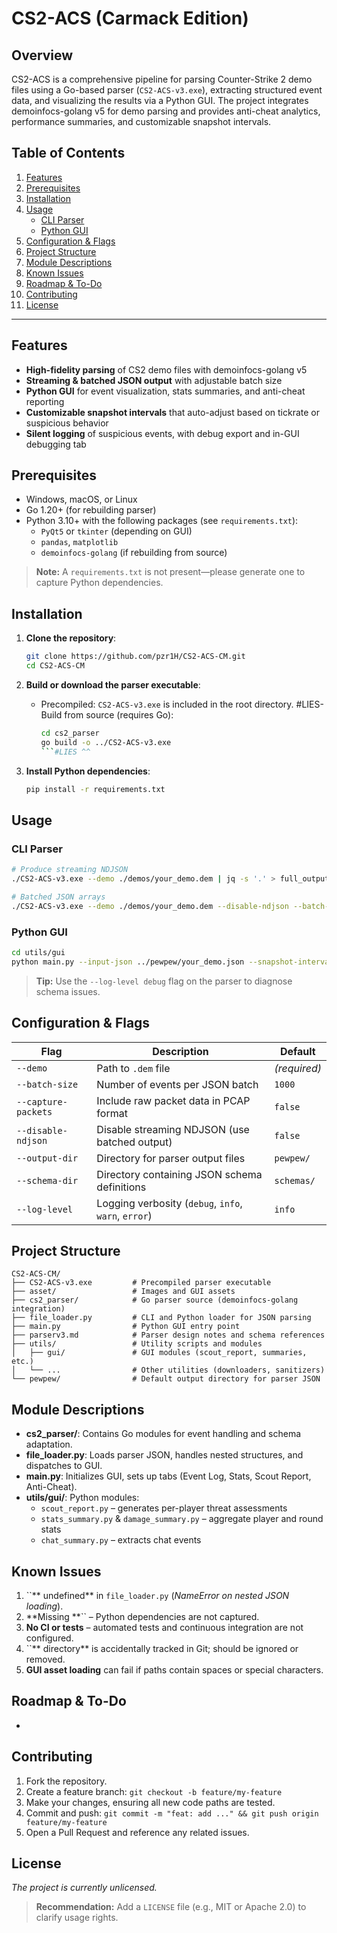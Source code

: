 # CS2-ACS (Carmack Edition)

## Overview

CS2-ACS is a comprehensive pipeline for parsing Counter-Strike 2 demo files using a Go-based parser (`CS2-ACS-v3.exe`), extracting structured event data, and visualizing the results via a Python GUI. The project integrates demoinfocs-golang v5 for demo parsing and provides anti-cheat analytics, performance summaries, and customizable snapshot intervals.

## Table of Contents

1. [Features](#features)
2. [Prerequisites](#prerequisites)
3. [Installation](#installation)
4. [Usage](#usage)
   - [CLI Parser](#cli-parser)
   - [Python GUI](#python-gui)
5. [Configuration & Flags](#configuration--flags)
6. [Project Structure](#project-structure)
7. [Module Descriptions](#module-descriptions)
8. [Known Issues](#known-issues)
9. [Roadmap & To-Do](#roadmap--to-do)
10. [Contributing](#contributing)
11. [License](#license)

---

## Features

- **High-fidelity parsing** of CS2 demo files with demoinfocs-golang v5
- **Streaming & batched JSON output** with adjustable batch size
- **Python GUI** for event visualization, stats summaries, and anti-cheat reporting
- **Customizable snapshot intervals** that auto-adjust based on tickrate or suspicious behavior
- **Silent logging** of suspicious events, with debug export and in-GUI debugging tab

## Prerequisites

- Windows, macOS, or Linux
- Go 1.20+ (for rebuilding parser)
- Python 3.10+ with the following packages (see `requirements.txt`):
  - `PyQt5` or `tkinter` (depending on GUI)
  - `pandas`, `matplotlib`
  - `demoinfocs-golang` (if rebuilding from source)

> **Note:** A `requirements.txt` is not present—please generate one to capture Python dependencies.

## Installation

1. **Clone the repository**:
   ```bash
   git clone https://github.com/pzr1H/CS2-ACS-CM.git
   cd CS2-ACS-CM
   ```

2. **Build or download the parser executable**:
   - Precompiled: `CS2-ACS-v3.exe` is included in the root directory.
   #LIES- Build from source (requires Go):
     ```bash
     cd cs2_parser
     go build -o ../CS2-ACS-v3.exe
     ```#LIES ^^
3. **Install Python dependencies**:
   ```bash
   pip install -r requirements.txt
   ```

## Usage

### CLI Parser

```bash
# Produce streaming NDJSON
./CS2-ACS-v3.exe --demo ./demos/your_demo.dem | jq -s '.' > full_output.json

# Batched JSON arrays
./CS2-ACS-v3.exe --demo ./demos/your_demo.dem --disable-ndjson --batch-size 500 --output-dir pewpew
```

### Python GUI

```bash
cd utils/gui
python main.py --input-json ../pewpew/your_demo.json --snapshot-interval 0.5
```

> **Tip:** Use the `--log-level debug` flag on the parser to diagnose schema issues.

## Configuration & Flags

| Flag                | Description                                          | Default      |
| ------------------- | ---------------------------------------------------- | ------------ |
| `--demo`            | Path to `.dem` file                                  | *(required)* |
| `--batch-size`      | Number of events per JSON batch                      | `1000`       |
| `--capture-packets` | Include raw packet data in PCAP format               | `false`      |
| `--disable-ndjson`  | Disable streaming NDJSON (use batched output)        | `false`      |
| `--output-dir`      | Directory for parser output files                    | `pewpew/`    |
| `--schema-dir`      | Directory containing JSON schema definitions         | `schemas/`   |
| `--log-level`       | Logging verbosity (`debug`, `info`, `warn`, `error`) | `info`       |

## Project Structure

```
CS2-ACS-CM/
├── CS2-ACS-v3.exe         # Precompiled parser executable
├── asset/                 # Images and GUI assets
├── cs2_parser/            # Go parser source (demoinfocs-golang integration)
├── file_loader.py         # CLI and Python loader for JSON parsing
├── main.py                # Python GUI entry point
├── parserv3.md            # Parser design notes and schema references
├── utils/                 # Utility scripts and modules
│   ├── gui/               # GUI modules (scout_report, summaries, etc.)
│   └── ...                # Other utilities (downloaders, sanitizers)
└── pewpew/                # Default output directory for parser JSON
```

## Module Descriptions

- **cs2\_parser/**: Contains Go modules for event handling and schema adaptation.
- **file\_loader.py**: Loads parser JSON, handles nested structures, and dispatches to GUI.
- **main.py**: Initializes GUI, sets up tabs (Event Log, Stats, Scout Report, Anti-Cheat).
- **utils/gui/**: Python modules:
  - `scout_report.py` – generates per-player threat assessments
  - `stats_summary.py` & `damage_summary.py` – aggregate player and round stats
  - `chat_summary.py` – extracts chat events

## Known Issues

1. ``** undefined** in `file_loader.py` (*NameError on nested JSON loading*).
2. **Missing **`` – Python dependencies are not captured.
3. **No CI or tests** – automated tests and continuous integration are not configured.
4. ``** directory** is accidentally tracked in Git; should be ignored or removed.
5. **GUI asset loading** can fail if paths contain spaces or special characters.

## Roadmap & To-Do

-

## Contributing

1. Fork the repository.
2. Create a feature branch: `git checkout -b feature/my-feature`
3. Make your changes, ensuring all new code paths are tested.
4. Commit and push: `git commit -m "feat: add ..." && git push origin feature/my-feature`
5. Open a Pull Request and reference any related issues.

## License

*The project is currently unlicensed.*

> **Recommendation:** Add a `LICENSE` file (e.g., MIT or Apache 2.0) to clarify usage rights.

